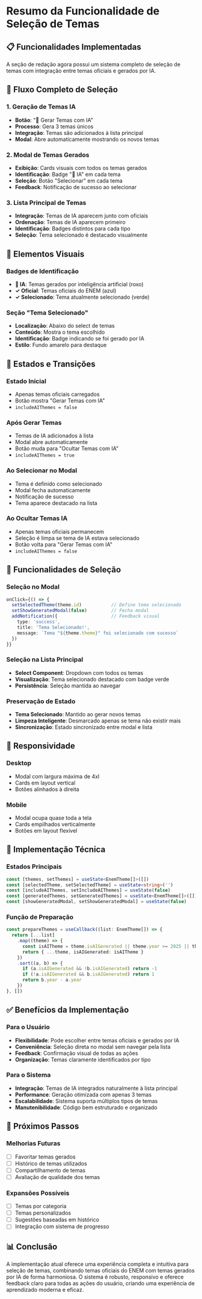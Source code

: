 # Resumo da Funcionalidade de Seleção de Temas

## 📋 Funcionalidades Implementadas

A seção de redação agora possui um sistema completo de seleção de temas com integração entre temas oficiais e gerados por IA.

## 🎯 Fluxo Completo de Seleção

### 1. Geração de Temas IA
- **Botão**: "🤖 Gerar Temas com IA"
- **Processo**: Gera 3 temas únicos
- **Integração**: Temas são adicionados à lista principal
- **Modal**: Abre automaticamente mostrando os novos temas

### 2. Modal de Temas Gerados
- **Exibição**: Cards visuais com todos os temas gerados
- **Identificação**: Badge "🤖 IA" em cada tema
- **Seleção**: Botão "Selecionar" em cada tema
- **Feedback**: Notificação de sucesso ao selecionar

### 3. Lista Principal de Temas
- **Integração**: Temas de IA aparecem junto com oficiais
- **Ordenação**: Temas de IA aparecem primeiro
- **Identificação**: Badges distintos para cada tipo
- **Seleção**: Tema selecionado é destacado visualmente

## 🎨 Elementos Visuais

### Badges de Identificação
- **🤖 IA**: Temas gerados por inteligência artificial (roxo)
- **✓ Oficial**: Temas oficiais do ENEM (azul)
- **✓ Selecionado**: Tema atualmente selecionado (verde)

### Seção "Tema Selecionado"
- **Localização**: Abaixo do select de temas
- **Conteúdo**: Mostra o tema escolhido
- **Identificação**: Badge indicando se foi gerado por IA
- **Estilo**: Fundo amarelo para destaque

## 🔄 Estados e Transições

### Estado Inicial
- Apenas temas oficiais carregados
- Botão mostra "Gerar Temas com IA"
- `includeAIThemes = false`

### Após Gerar Temas
- Temas de IA adicionados à lista
- Modal abre automaticamente
- Botão muda para "Ocultar Temas com IA"
- `includeAIThemes = true`

### Ao Selecionar no Modal
- Tema é definido como selecionado
- Modal fecha automaticamente
- Notificação de sucesso
- Tema aparece destacado na lista

### Ao Ocultar Temas IA
- Apenas temas oficiais permanecem
- Seleção é limpa se tema de IA estava selecionado
- Botão volta para "Gerar Temas com IA"
- `includeAIThemes = false`

## 🎯 Funcionalidades de Seleção

### Seleção no Modal
```typescript
onClick={() => {
  setSelectedTheme(theme.id)           // Define tema selecionado
  setShowGeneratedModal(false)         // Fecha modal
  addNotification({                    // Feedback visual
    type: 'success',
    title: 'Tema Selecionado!',
    message: `Tema "${theme.theme}" foi selecionado com sucesso`
  })
}}
```

### Seleção na Lista Principal
- **Select Component**: Dropdown com todos os temas
- **Visualização**: Tema selecionado destacado com badge verde
- **Persistência**: Seleção mantida ao navegar

### Preservação de Estado
- **Tema Selecionado**: Mantido ao gerar novos temas
- **Limpeza Inteligente**: Desmarcado apenas se tema não existir mais
- **Sincronização**: Estado sincronizado entre modal e lista

## 📱 Responsividade

### Desktop
- Modal com largura máxima de 4xl
- Cards em layout vertical
- Botões alinhados à direita

### Mobile
- Modal ocupa quase toda a tela
- Cards empilhados verticalmente
- Botões em layout flexível

## 🔧 Implementação Técnica

### Estados Principais
```typescript
const [themes, setThemes] = useState<EnemTheme[]>([])
const [selectedTheme, setSelectedTheme] = useState<string>('')
const [includeAIThemes, setIncludeAIThemes] = useState(false)
const [generatedThemes, setGeneratedThemes] = useState<EnemTheme[]>([])
const [showGeneratedModal, setShowGeneratedModal] = useState(false)
```

### Função de Preparação
```typescript
const prepareThemes = useCallback((list: EnemTheme[]) => {
  return [...list]
    .map((theme) => {
      const isAITheme = theme.isAIGenerated || theme.year >= 2025 || theme.id?.startsWith('ai-')
      return { ...theme, isAIGenerated: isAITheme }
    })
    .sort((a, b) => {
      if (a.isAIGenerated && !b.isAIGenerated) return -1
      if (!a.isAIGenerated && b.isAIGenerated) return 1
      return b.year - a.year
    })
}, [])
```

## ✅ Benefícios da Implementação

### Para o Usuário
- **Flexibilidade**: Pode escolher entre temas oficiais e gerados por IA
- **Conveniência**: Seleção direta no modal sem navegar pela lista
- **Feedback**: Confirmação visual de todas as ações
- **Organização**: Temas claramente identificados por tipo

### Para o Sistema
- **Integração**: Temas de IA integrados naturalmente à lista principal
- **Performance**: Geração otimizada com apenas 3 temas
- **Escalabilidade**: Sistema suporta múltiplos tipos de temas
- **Manutenibilidade**: Código bem estruturado e organizado

## 🚀 Próximos Passos

### Melhorias Futuras
- [ ] Favoritar temas gerados
- [ ] Histórico de temas utilizados
- [ ] Compartilhamento de temas
- [ ] Avaliação de qualidade dos temas

### Expansões Possíveis
- [ ] Temas por categoria
- [ ] Temas personalizados
- [ ] Sugestões baseadas em histórico
- [ ] Integração com sistema de progresso

## 📊 Conclusão

A implementação atual oferece uma experiência completa e intuitiva para seleção de temas, combinando temas oficiais do ENEM com temas gerados por IA de forma harmoniosa. O sistema é robusto, responsivo e oferece feedback claro para todas as ações do usuário, criando uma experiência de aprendizado moderna e eficaz.
